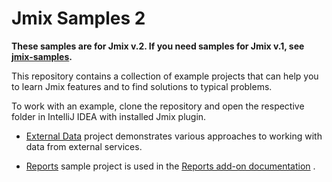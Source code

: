 # Jmix Samples 2

**These samples are for Jmix v.2. If you need samples for Jmix v.1, see [jmix-samples](https://github.com/jmix-framework/jmix-samples).**

This repository contains a collection of example projects that can help you to learn Jmix features and to find solutions to typical problems.   

To work with an example, clone the repository and open the respective folder in IntelliJ IDEA with installed Jmix plugin.

- [External Data](external-data-sample) project demonstrates various approaches to working with data from external services.
<!-- - [Kerberos](kerberos-sample) project demonstrates how to enable clients (browsers), authenticated in a Windows domain, to be transparently authenticated in Jmix application using Kerberos/SPNEGO without the need to type in a password again. -->
<!-- - [Social Login](social-login-sample) project demonstrates how to implement additional authentication through external providers: Google and GitHub. -->
<!-- - [Stored Procedures](stored-procedures-sample) project shows how you can call database stored procedures for loading and saving data. -->
- [Reports](reports-sample) sample project is used in the [Reports add-on documentation](https://docs.jmix.io/jmix/reports/index.html) .

<!-- See also the [Jmix UI Samples](https://demo.jmix.io/ui-samples) web application which contains lots of examples related to UI. -->
